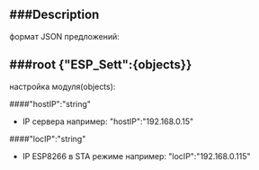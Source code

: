 ###Description
--------------
формат JSON предложений:

###root {"ESP_Sett":{objects}}
------------------
настройка модуля(objects):

####"hostIP":"string"
 - IP сервера например: "hostIP":"192.168.0.15" 
 
####"locIP":"string"
 - IP ESP8266 в STA режиме например: "locIP":"192.168.0.115" 
